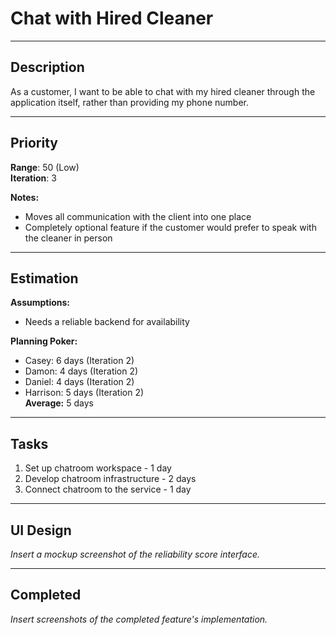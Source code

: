 # Chat with Hired Cleaner

---

## Description

As a customer, I want to be able to chat with my hired cleaner through the application itself, rather than providing my phone number.

---

## Priority 

**Range**: 50 (Low)   
**Iteration**: 3

**Notes:**
- Moves all communication with the client into one place
- Completely optional feature if the customer would prefer to speak with the cleaner in person

---

## Estimation

**Assumptions:**
- Needs a reliable backend for availability

**Planning Poker:**
- Casey: 6 days (Iteration 2)  
- Damon: 4 days (Iteration 2)  
- Daniel: 4 days (Iteration 2)
- Harrison: 5 days (Iteration 2)  
**Average:** 5 days 

--------------------------

## Tasks
1. Set up chatroom workspace - 1 day
2. Develop chatroom infrastructure - 2 days
3. Connect chatroom to the service - 1 day

---

## UI Design
*Insert a mockup screenshot of the reliability score interface.*

---

## Completed
*Insert screenshots of the completed feature's implementation.*
